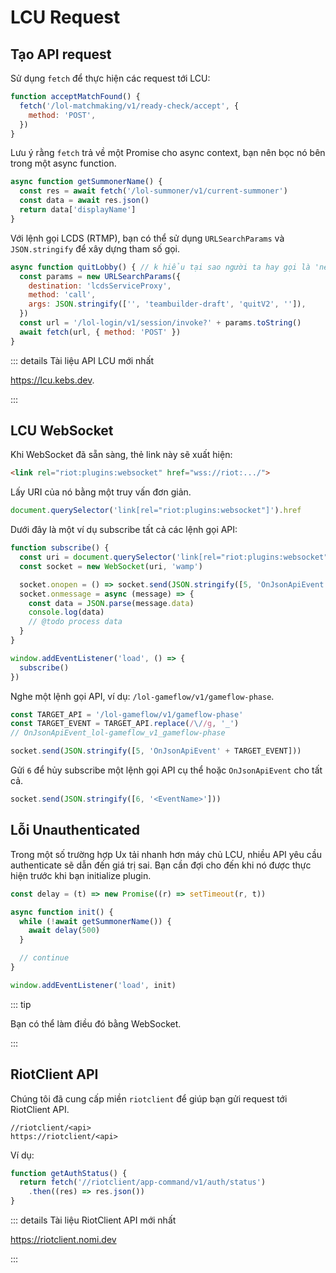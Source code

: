 # LCU Request

## Tạo API request

Sử dụng `fetch` để thực hiện các request tới LCU:

```js
function acceptMatchFound() {
  fetch('/lol-matchmaking/v1/ready-check/accept', {
    method: 'POST',
  })
}
```

Lưu ý rằng `fetch` trả về một Promise cho async context, bạn nên bọc nó bên trong
một async function.

```js
async function getSummonerName() {
  const res = await fetch('/lol-summoner/v1/current-summoner')
  const data = await res.json()
  return data['displayName']
}
```

Với lệnh gọi LCDS (RTMP), bạn có thể sử dụng `URLSearchParams` và `JSON.stringify` để
xây dựng tham số gọi.

```js
async function quitLobby() { // k hiểu tại sao người ta hay gọi là 'né'
  const params = new URLSearchParams({
    destination: 'lcdsServiceProxy',
    method: 'call',
    args: JSON.stringify(['', 'teambuilder-draft', 'quitV2', '']),
  })
  const url = '/lol-login/v1/session/invoke?' + params.toString()
  await fetch(url, { method: 'POST' })
}
```

::: details Tài liệu API LCU mới nhất

https://lcu.kebs.dev.

:::

## LCU WebSocket

Khi WebSocket đã sẵn sàng, thẻ link này sẽ xuất hiện:

```html
<link rel="riot:plugins:websocket" href="wss://riot:.../">
```

Lấy URI của nó bằng một truy vấn đơn giản.

```js
document.querySelector('link[rel="riot:plugins:websocket"]').href
```

Dưới đây là một ví dụ subscribe tất cả các lệnh gọi API:

```js
function subscribe() {
  const uri = document.querySelector('link[rel="riot:plugins:websocket"]').href
  const socket = new WebSocket(uri, 'wamp')

  socket.onopen = () => socket.send(JSON.stringify([5, 'OnJsonApiEvent']))
  socket.onmessage = async (message) => {
    const data = JSON.parse(message.data)
    console.log(data)
    // @todo process data
  }
}

window.addEventListener('load', () => {
  subscribe()
})
```

Nghe một lệnh gọi API, ví dụ: `/lol-gameflow/v1/gameflow-phase`.

```js
const TARGET_API = '/lol-gameflow/v1/gameflow-phase'
const TARGET_EVENT = TARGET_API.replace(/\//g, '_')
// OnJsonApiEvent_lol-gameflow_v1_gameflow-phase

socket.send(JSON.stringify([5, 'OnJsonApiEvent' + TARGET_EVENT]))
```

Gửi `6` để hủy subscribe một lệnh gọi API cụ thể hoặc `OnJsonApiEvent` cho tất cả.

```js
socket.send(JSON.stringify([6, '<EventName>']))
```

## Lỗi Unauthenticated

Trong một số trường hợp Ux tải nhanh hơn máy chủ LCU, nhiều API
yêu cầu authenticate sẽ dẫn đến giá trị sai. Bạn cần đợi cho đến khi
nó được thực hiện trước khi bạn initialize plugin.

```js
const delay = (t) => new Promise((r) => setTimeout(r, t))

async function init() {
  while (!await getSummonerName()) {
    await delay(500)
  }

  // continue
}

window.addEventListener('load', init)
```

::: tip

Bạn có thể làm điều đó bằng WebSocket.

:::

## RiotClient API

Chúng tôi đã cung cấp miền `riotclient` để giúp bạn gửi request tới RiotClient
API.

```
//riotclient/<api>
https://riotclient/<api>
```

Ví dụ:

```js
function getAuthStatus() {
  return fetch('//riotclient/app-command/v1/auth/status')
    .then((res) => res.json())
}
```

::: details Tài liệu RiotClient API mới nhất

https://riotclient.nomi.dev

:::
